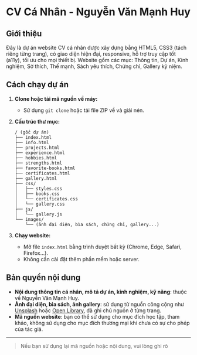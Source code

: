 # CV Cá Nhân - Nguyễn Văn Mạnh Huy

## Giới thiệu

Đây là dự án website CV cá nhân được xây dựng bằng HTML5, CSS3 (tách riêng từng trang), có giao diện hiện đại, responsive, hỗ trợ truy cập tốt (a11y), tối ưu cho mọi thiết bị. Website gồm các mục: Thông tin, Dự án, Kinh nghiệm, Sở thích, Thế mạnh, Sách yêu thích, Chứng chỉ, Gallery kỷ niệm.

## Cách chạy dự án

1. **Clone hoặc tải mã nguồn về máy:**
   - Sử dụng `git clone` hoặc tải file ZIP về và giải nén.

2. **Cấu trúc thư mục:**
   ```
   / (gốc dự án)
   ├── index.html
   ├── info.html
   ├── projects.html
   ├── experience.html
   ├── hobbies.html
   ├── strengths.html
   ├── favorite-books.html
   ├── certificates.html
   ├── gallery.html
   ├── css/
   │   ├── styles.css
   │   ├── books.css
   │   └── certificates.css
   │   └── gallery.css
   ├── js/
   │   └── gallery.js
   └── images/
       └── (ảnh đại diện, bìa sách, chứng chỉ, gallery...)
   ```

3. **Chạy website:**
   - Mở file `index.html` bằng trình duyệt bất kỳ (Chrome, Edge, Safari, Firefox...).
   - Không cần cài đặt thêm phần mềm hoặc server.

## Bản quyền nội dung

- **Nội dung thông tin cá nhân, mô tả dự án, kinh nghiệm, kỹ năng**: thuộc về Nguyễn Văn Mạnh Huy.
- **Ảnh đại diện, bìa sách, ảnh gallery**: sử dụng từ nguồn công cộng như [Unsplash](https://unsplash.com/) hoặc [Open Library](https://openlibrary.org/), đã ghi chú nguồn ở từng trang.
- **Mã nguồn website**: bạn có thể sử dụng cho mục đích học tập, tham khảo, không sử dụng cho mục đích thương mại khi chưa có sự cho phép của tác giả.

---

> Nếu bạn sử dụng lại mã nguồn hoặc nội dung, vui lòng ghi rõ